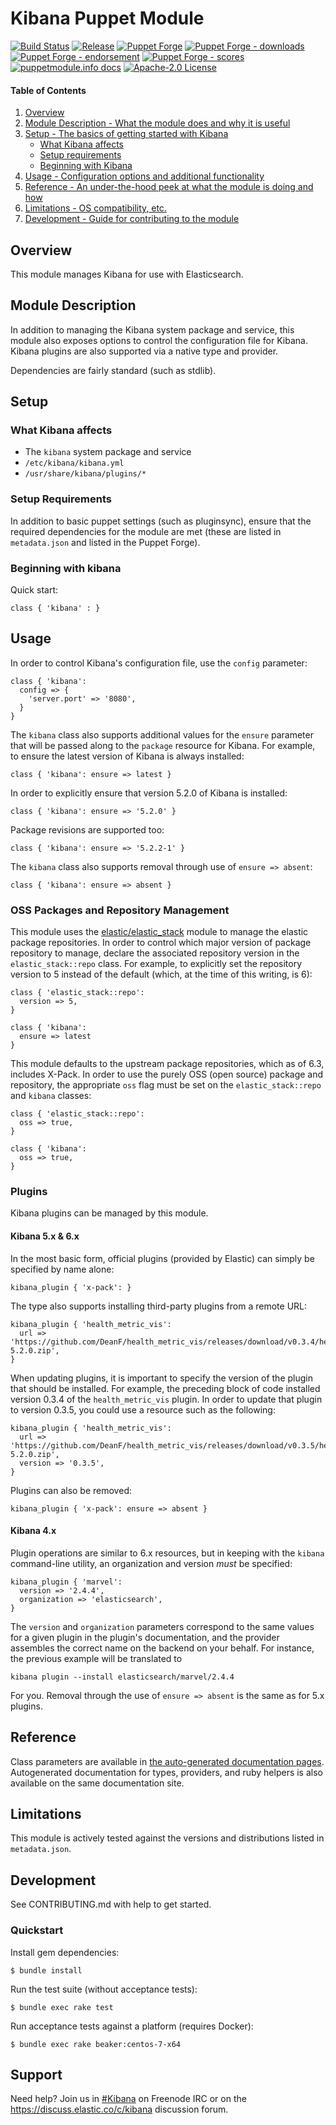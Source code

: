 # Kibana Puppet Module

[![Build Status](https://github.com/voxpupuli/puppet-kibana/workflows/CI/badge.svg)](https://github.com/voxpupuli/puppet-kibana/actions?query=workflow%3ACI)
[![Release](https://github.com/voxpupuli/puppet-kibana/actions/workflows/release.yml/badge.svg)](https://github.com/voxpupuli/puppet-kibana/actions/workflows/release.yml)
[![Puppet Forge](https://img.shields.io/puppetforge/v/puppet/kibana.svg)](https://forge.puppetlabs.com/puppet/kibana)
[![Puppet Forge - downloads](https://img.shields.io/puppetforge/dt/puppet/kibana.svg)](https://forge.puppetlabs.com/puppet/kibana)
[![Puppet Forge - endorsement](https://img.shields.io/puppetforge/e/puppet/kibana.svg)](https://forge.puppetlabs.com/puppet/kibana)
[![Puppet Forge - scores](https://img.shields.io/puppetforge/f/puppet/kibana.svg)](https://forge.puppetlabs.com/puppet/kibana)
[![puppetmodule.info docs](http://www.puppetmodule.info/images/badge.png)](http://www.puppetmodule.info/m/puppet-kibana)
[![Apache-2.0 License](https://img.shields.io/github/license/voxpupuli/puppet-kibana.svg)](LICENSE)

#### Table of Contents

1. [Overview](#overview)
2. [Module Description - What the module does and why it is useful](#module-description)
3. [Setup - The basics of getting started with Kibana](#setup)
    * [What Kibana affects](#what-kibana-affects)
    * [Setup requirements](#setup-requirements)
    * [Beginning with Kibana](#beginning-with-kibana)
4. [Usage - Configuration options and additional functionality](#usage)
5. [Reference - An under-the-hood peek at what the module is doing and how](#reference)
5. [Limitations - OS compatibility, etc.](#limitations)
6. [Development - Guide for contributing to the module](#development)

## Overview

This module manages Kibana for use with Elasticsearch.

## Module Description

In addition to managing the Kibana system package and service, this module also
exposes options to control the configuration file for Kibana.
Kibana plugins are also supported via a native type and provider.

Dependencies are fairly standard (such as stdlib).

## Setup

### What Kibana affects

* The `kibana` system package and service
* `/etc/kibana/kibana.yml`
* `/usr/share/kibana/plugins/*`

### Setup Requirements

In addition to basic puppet settings (such as pluginsync), ensure that the
required dependencies for the module are met (these are listed in
`metadata.json` and listed in the Puppet Forge).

### Beginning with kibana

Quick start:

```puppet
class { 'kibana' : }
```

## Usage

In order to control Kibana's configuration file, use the `config` parameter:

```puppet
class { 'kibana':
  config => {
    'server.port' => '8080',
  }
}
```

The `kibana` class also supports additional values for the `ensure` parameter
that will be passed along to the `package` resource for Kibana.
For example, to ensure the latest version of Kibana is always installed:

```puppet
class { 'kibana': ensure => latest }
```

In order to explicitly ensure that version 5.2.0 of Kibana is installed:

```puppet
class { 'kibana': ensure => '5.2.0' }
```

Package revisions are supported too:

```puppet
class { 'kibana': ensure => '5.2.2-1' }
```

The `kibana` class also supports removal through use of `ensure => absent`:

```puppet
class { 'kibana': ensure => absent }
```

### OSS Packages and Repository Management

This module uses the [elastic/elastic_stack](https://forge.puppet.com/elastic/elastic_stack) module to manage the elastic package repositories.
In order to control which major version of package repository to manage, declare the associated repository version in the `elastic_stack::repo` class.
For example, to explicitly set the repository version to 5 instead of the default (which, at the time of this writing, is 6):

```puppet
class { 'elastic_stack::repo':
  version => 5,
}

class { 'kibana':
  ensure => latest
}
```

This module defaults to the upstream package repositories, which as of 6.3, includes X-Pack. In order to use the purely OSS (open source) package and repository, the appropriate `oss` flag must be set on the `elastic_stack::repo` and `kibana` classes:

```puppet
class { 'elastic_stack::repo':
  oss => true,
}

class { 'kibana':
  oss => true,
}
```

### Plugins

Kibana plugins can be managed by this module.

#### Kibana 5.x & 6.x

In the most basic form, official plugins (provided by Elastic) can simply be
specified by name alone:

```puppet
kibana_plugin { 'x-pack': }
```

The type also supports installing third-party plugins from a remote URL:

```puppet
kibana_plugin { 'health_metric_vis':
  url => 'https://github.com/DeanF/health_metric_vis/releases/download/v0.3.4/health_metric_vis-5.2.0.zip',
}
```

When updating plugins, it is important to specify the version of the plugin
that should be installed.
For example, the preceding block of code installed version 0.3.4 of the
`health_metric_vis` plugin. In order to update that plugin to version 0.3.5,
you could use a resource such as the following:

```puppet
kibana_plugin { 'health_metric_vis':
  url => 'https://github.com/DeanF/health_metric_vis/releases/download/v0.3.5/health_metric_vis-5.2.0.zip',
  version => '0.3.5',
}
```

Plugins can also be removed:

```puppet
kibana_plugin { 'x-pack': ensure => absent }
```

#### Kibana 4.x

Plugin operations are similar to 6.x resources, but in keeping with the
`kibana` command-line utility, an organization and version _must_ be specified:

```puppet
kibana_plugin { 'marvel':
  version => '2.4.4',
  organization => 'elasticsearch',
}
```

The `version` and `organization` parameters correspond to the same values for a
given plugin in the plugin's documentation, and the provider assembles the
correct name on the backend on your behalf.
For instance, the previous example will be translated to

```shell
kibana plugin --install elasticsearch/marvel/2.4.4
```

For you.
Removal through the use of `ensure => absent` is the same as for 5.x plugins.

## Reference

Class parameters are available in [the auto-generated documentation
pages](https://elastic.github.io/puppet-kibana/puppet_classes/kibana.html).
Autogenerated documentation for types, providers, and ruby helpers is also
available on the same documentation site.

## Limitations

This module is actively tested against the versions and distributions listed in
`metadata.json`.

## Development

See CONTRIBUTING.md with help to get started.

### Quickstart

Install gem dependencies:

```shell
$ bundle install
```

Run the test suite (without acceptance tests):

```shell
$ bundle exec rake test
```

Run acceptance tests against a platform (requires Docker):

```shell
$ bundle exec rake beaker:centos-7-x64
```

## Support

Need help? Join us in [#Kibana](https://webchat.freenode.net/#kibana) on Freenode IRC or on the https://discuss.elastic.co/c/kibana discussion forum.
